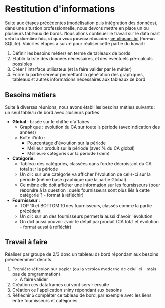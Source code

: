 # Restitution d'informations

Suite aux étapes précédentes (modélisation puis intégration des données), dans une situation professionnelle, nous devons mettre en place un ou plusieurs tableaux de bords. Nous allons continuer le travail sur le data mart créé la dernière fois, et que vous pouvez récupérer [en cliquant ici](datamart.sqlite) (format SQLite). Voici les étapes à suivre pour réaliser cette partie du travail :

1. Définir les besoins métiers en terme de tableaux de bords
1. Etablir la liste des données nécessaires, et des éventuels pré-calculs possibles
1. Créer l'interface utilisateur (et la faire valider par le métier)
1. Ecrire la partie serveur permettant la génération des graphiques, tableaux et autres informations nécessaires aux tableaux de bord

## Besoins métiers

Suite à diverses réunions, nous avons établi les besoins métiers suivants : un seul tableau de bord avec plusieurs parties

- **Global** : basée sur le chiffre d'affaires 
  - Graphique : évolution du CA sur toute la période (avec indication des années)
  - Boîte d'info :
    - Pourcentage d'évolution sur la période
    - Meilleur produit sur la période (avec % du CA global)
    - Meilleure catégorie sur la période (idem)
- **Catégorie** : 
  - Tableau des catégories, classées dans l'ordre décroissant du CA total sur la période
  - Un clic sur une catégorie va afficher l'évolution de celle-ci sur la période (même base graphique que la partie Global)
  - Ce même clic doit afficher une information sur les fournisseurs (pour répondre à la question : quels fournisseurs sont plus liés à cette catégorie ? - format à réfléchir)
- **Fournisseur** :
  - TOP 10 et BOTTOM 10 des fournisseurs, classés comme la partie précédent
  - Un clic sur un des fournisseurs permet la aussi d'avoir l'évolution
  - On doit aussi pouvoir avoir le détail par produit (CA total et évolution - format aussi à réfléchir)

## Travail à faire

Réaliser par groupe de 2/3 donc un tableau de bord répondant aux besoins précédemment décrits.

1. Première réflexion sur papier (ou la version moderne de celui-ci - mais pas de programmation)
    - A faire valider
1. Création des dataframes qui vont servir ensuite
1. Création de l'application shiny répondant aux besoins
1. Réfléchir à compléter ce tableau de bord, par exemple avec les liens entre fournisseurs et catégories

